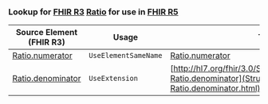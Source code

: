 ### Lookup for [FHIR R3](https://hl7.org/fhir/STU3/) [Ratio](https://hl7.org/fhir/STU3/Ratio.html) for use in [FHIR R5](https://hl7.org/fhir/R5/)

| Source Element (FHIR R3) | Usage | Target |
| -------------- | ----- | ------ |
| [Ratio.numerator](https://hl7.org/fhir/STU3/Ratio.html#resource) | `UseElementSameName` | [Ratio.numerator](https://hl7.org/fhir/R5/Ratio.html#resource) |
| [Ratio.denominator](https://hl7.org/fhir/STU3/Ratio.html#resource) | `UseExtension` | [http://hl7.org/fhir/3.0/StructureDefinition/extension-Ratio.denominator](StructureDefinition-ext-R3-Ratio.denominator.html) |
